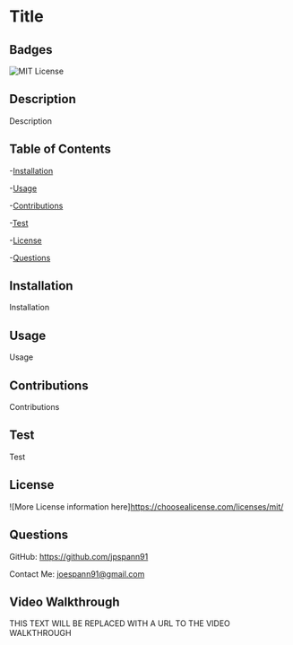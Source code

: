 # Title

## Badges
![MIT License](https://img.shields.io/badge/License-MIT-yellow.svg)

## Description
Description

## Table of Contents
-[Installation](#installation)

-[Usage](#usage)

-[Contributions](#contributions)

-[Test](#test)

-[License](#license)

-[Questions](#questions)


## Installation
Installation

## Usage
Usage

## Contributions
Contributions

## Test
Test

## License
![More License information here]https://choosealicense.com/licenses/mit/

## Questions
GitHub: https://github.com/jpspann91

Contact Me: joespann91@gmail.com


## Video Walkthrough
THIS TEXT WILL BE REPLACED WITH A URL TO THE VIDEO WALKTHROUGH
